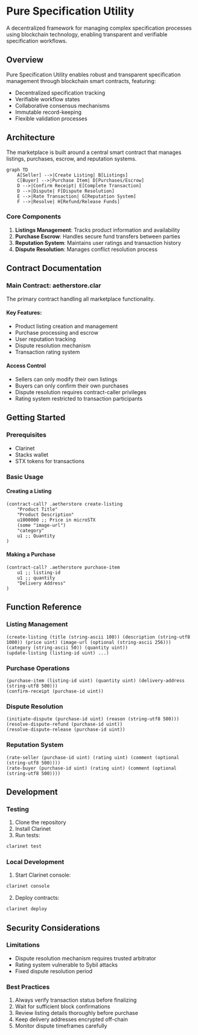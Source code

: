 # Pure Specification Utility

A decentralized framework for managing complex specification processes using blockchain technology, enabling transparent and verifiable specification workflows.

## Overview

Pure Specification Utility enables robust and transparent specification management through blockchain smart contracts, featuring:

- Decentralized specification tracking
- Verifiable workflow states
- Collaborative consensus mechanisms
- Immutable record-keeping
- Flexible validation processes

## Architecture

The marketplace is built around a central smart contract that manages listings, purchases, escrow, and reputation systems.

```mermaid
graph TD
    A[Seller] -->|Create Listing| B[Listings]
    C[Buyer] -->|Purchase Item| D[Purchases/Escrow]
    D -->|Confirm Receipt| E[Complete Transaction]
    D -->|Dispute| F[Dispute Resolution]
    E -->|Rate Transaction| G[Reputation System]
    F -->|Resolve| H[Refund/Release Funds]
```

### Core Components

1. **Listings Management**: Tracks product information and availability
2. **Purchase Escrow**: Handles secure fund transfers between parties
3. **Reputation System**: Maintains user ratings and transaction history
4. **Dispute Resolution**: Manages conflict resolution process

## Contract Documentation

### Main Contract: aetherstore.clar

The primary contract handling all marketplace functionality.

#### Key Features:

- Product listing creation and management
- Purchase processing and escrow
- User reputation tracking
- Dispute resolution mechanism
- Transaction rating system

#### Access Control

- Sellers can only modify their own listings
- Buyers can only confirm their own purchases
- Dispute resolution requires contract-caller privileges
- Rating system restricted to transaction participants

## Getting Started

### Prerequisites

- Clarinet
- Stacks wallet
- STX tokens for transactions

### Basic Usage

#### Creating a Listing

```clarity
(contract-call? .aetherstore create-listing 
    "Product Title"
    "Product Description"
    u1000000 ;; Price in microSTX
    (some "image-url")
    "category"
    u1 ;; Quantity
)
```

#### Making a Purchase

```clarity
(contract-call? .aetherstore purchase-item 
    u1 ;; listing-id
    u1 ;; quantity
    "Delivery Address"
)
```

## Function Reference

### Listing Management

```clarity
(create-listing (title (string-ascii 100)) (description (string-utf8 1000)) (price uint) (image-url (optional (string-ascii 256))) (category (string-ascii 50)) (quantity uint))
(update-listing (listing-id uint) ...)
```

### Purchase Operations

```clarity
(purchase-item (listing-id uint) (quantity uint) (delivery-address (string-utf8 500)))
(confirm-receipt (purchase-id uint))
```

### Dispute Resolution

```clarity
(initiate-dispute (purchase-id uint) (reason (string-utf8 500)))
(resolve-dispute-refund (purchase-id uint))
(resolve-dispute-release (purchase-id uint))
```

### Reputation System

```clarity
(rate-seller (purchase-id uint) (rating uint) (comment (optional (string-utf8 500))))
(rate-buyer (purchase-id uint) (rating uint) (comment (optional (string-utf8 500))))
```

## Development

### Testing

1. Clone the repository
2. Install Clarinet
3. Run tests:
```bash
clarinet test
```

### Local Development

1. Start Clarinet console:
```bash
clarinet console
```

2. Deploy contracts:
```bash
clarinet deploy
```

## Security Considerations

### Limitations

- Dispute resolution mechanism requires trusted arbitrator
- Rating system vulnerable to Sybil attacks
- Fixed dispute resolution period

### Best Practices

1. Always verify transaction status before finalizing
2. Wait for sufficient block confirmations
3. Review listing details thoroughly before purchase
4. Keep delivery addresses encrypted off-chain
5. Monitor dispute timeframes carefully